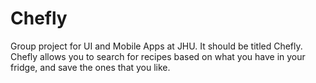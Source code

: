 # Chefly

Group project for UI and Mobile Apps at JHU.
It should be titled Chefly.
Chefly allows you to search for recipes based on what you have in your fridge, and save the ones that you like.

